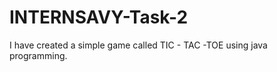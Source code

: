 # INTERNSAVY-Task-2
 I have created a  simple game called  TIC - TAC -TOE  using  java programming.
